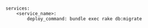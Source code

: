 <!-- usedin: [ _includes/_inlines/Deployment/common/building-your-service] - layout:code post: building-your-service_deploy-command -->

```

services:
    <service_name>:
        deploy_command: bundle exec rake db:migrate

```
